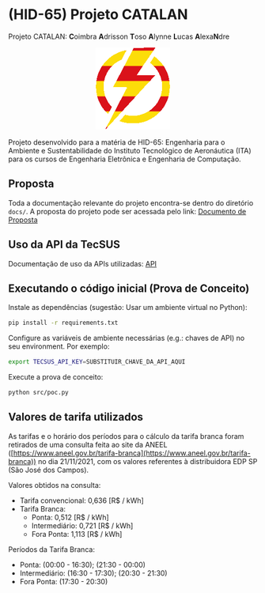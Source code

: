 # (HID-65) Projeto CATALAN

Projeto CATALAN: **C**oimbra **A**drisson **T**oso **A**lynne **L**ucas **A**lexa**N**dre

<p align="center">
  <img src="./data/logo-small.png" />
</p>

<!--
Mals pelo HTML ae galera, mas era pq eu queria alinhar a imagem no centro da tela =/

Código original sem HTML (imagem alinhada na esquerda):
![Catalan Logo](./data/logo-small.png)

-->

Projeto desenvolvido para a matéria de HID-65: Engenharia para o Ambiente e Sustentabilidade do Instituto Tecnológico de Aeronáutica (ITA) para os cursos de Engenharia Eletrônica e Engenharia de Computação.

## Proposta

Toda a documentação relevante do projeto encontra-se dentro do diretório `docs/`. A proposta do projeto pode ser acessada pelo link: [Documento de Proposta](<./docs/Grupo 1 - Projeto CATALAN.pdf>)

## Uso da API da TecSUS

Documentação de uso da APIs utilizadas: [API](./docs/API.md)

## Executando o código inicial (Prova de Conceito)

Instale as dependências (sugestão: Usar um ambiente virtual no Python):
```bash
pip install -r requirements.txt
```

Configure as variáveis de ambiente necessárias (e.g.: chaves de API) no seu environment. Por exemplo:

```bash
export TECSUS_API_KEY=SUBSTITUIR_CHAVE_DA_API_AQUI
```

Execute a prova de conceito:
```bash
python src/poc.py
```

## Valores de tarifa utilizados

As tarifas e o horário dos períodos para o cálculo da tarifa branca foram retirados de uma consulta feita ao site da ANEEL ([https://www.aneel.gov.br/tarifa-branca](https://www.aneel.gov.br/tarifa-branca)) no dia 21/11/2021, com os valores referentes à distribuidora EDP SP (São José dos Campos).

Valores obtidos na consulta:
- Tarifa convencional: 0,636 [R$ / kWh]
- Tarifa Branca:
  - Ponta: 0,512 [R$ / kWh]
  - Intermediário: 0,721 [R$ / kWh]
  - Fora Ponta: 1,113 [R$ / kWh]
 
Períodos da Tarifa Branca:
- Ponta: (00:00 - 16:30); (21:30 - 00:00)
- Intermediário: (16:30 - 17:30); (20:30 - 21:30)
- Fora Ponta: (17:30 - 20:30)

<!-- Para os cálculos do custo de consumo, dado que este projeto é apenas uma prova de conceito, foram utilizados valores estáticos para as tarifas. Os valores foram retirados de uma tabela com valores da empresa EDP (São José dos Campos). Foi considerado para cálculo valores referentes a bandeira verde. A tabela de tarifas utilizada pode ser conferida no link: [Tarifas de SP](./docs/tarifa_SP.pdf) -->